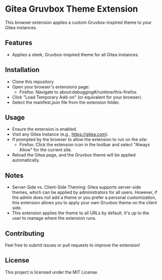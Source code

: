 # Gitea Gruvbox Theme Extension

This browser extension applies a custom Gruvbox-inspired theme to your Gitea instances.

## Features

- Applies a sleek, Gruvbox-inspired theme for all Gitea instances.

## Installation

- Clone this repository
- Open your browser's extensions page:
  - Firefox: Navigate to about:debugging#/runtime/this-firefox.
- Click "Load Temporary Add-on" (or equivalent for your browser).
- Select the manifest.json file from the extension folder.

## Usage

- Ensure the extension is enabled.
- Visit any Gitea instance (e.g., https://gitea.com).
- If prompted by the browser to allow the extension to run on the site:
  - Firefox: Click the extension icon in the toolbar and select "Always Allow" for the current site.
- Reload the Gitea page, and the Gruvbox theme will be applied automatically.

## Notes

- Server-Side vs. Client-Side Theming: Gitea supports server-side themes, which can be applied by administrators for all users. However, if the admin does not add a theme or you prefer a personal customization, this extension allows you to apply your own Gruvbox theme on the client side.
- This extension applies the theme to all URLs by default. It's up to the user to manage where the extension runs.

## Contributing

Feel free to submit issues or pull requests to improve the extension!

## License

This project is licensed under the MIT License.
